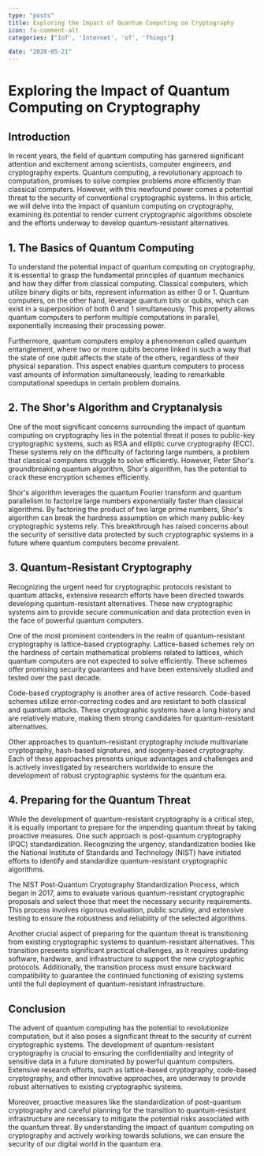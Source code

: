 ```yaml
---
type: "posts"
title: Exploring the Impact of Quantum Computing on Cryptography
icon: fa-comment-alt
categories: ["IoT', 'Internet', 'of', 'Things"]

date: "2020-05-21"
---
```




# Exploring the Impact of Quantum Computing on Cryptography

## Introduction

In recent years, the field of quantum computing has garnered significant attention and excitement among scientists, computer engineers, and cryptography experts. Quantum computing, a revolutionary approach to computation, promises to solve complex problems more efficiently than classical computers. However, with this newfound power comes a potential threat to the security of conventional cryptographic systems. In this article, we will delve into the impact of quantum computing on cryptography, examining its potential to render current cryptographic algorithms obsolete and the efforts underway to develop quantum-resistant alternatives.

## 1. The Basics of Quantum Computing

To understand the potential impact of quantum computing on cryptography, it is essential to grasp the fundamental principles of quantum mechanics and how they differ from classical computing. Classical computers, which utilize binary digits or bits, represent information as either 0 or 1. Quantum computers, on the other hand, leverage quantum bits or qubits, which can exist in a superposition of both 0 and 1 simultaneously. This property allows quantum computers to perform multiple computations in parallel, exponentially increasing their processing power.

Furthermore, quantum computers employ a phenomenon called quantum entanglement, where two or more qubits become linked in such a way that the state of one qubit affects the state of the others, regardless of their physical separation. This aspect enables quantum computers to process vast amounts of information simultaneously, leading to remarkable computational speedups in certain problem domains.

## 2. The Shor's Algorithm and Cryptanalysis

One of the most significant concerns surrounding the impact of quantum computing on cryptography lies in the potential threat it poses to public-key cryptographic systems, such as RSA and elliptic curve cryptography (ECC). These systems rely on the difficulty of factoring large numbers, a problem that classical computers struggle to solve efficiently. However, Peter Shor's groundbreaking quantum algorithm, Shor's algorithm, has the potential to crack these encryption schemes efficiently.

Shor's algorithm leverages the quantum Fourier transform and quantum parallelism to factorize large numbers exponentially faster than classical algorithms. By factoring the product of two large prime numbers, Shor's algorithm can break the hardness assumption on which many public-key cryptographic systems rely. This breakthrough has raised concerns about the security of sensitive data protected by such cryptographic systems in a future where quantum computers become prevalent.

## 3. Quantum-Resistant Cryptography

Recognizing the urgent need for cryptographic protocols resistant to quantum attacks, extensive research efforts have been directed towards developing quantum-resistant alternatives. These new cryptographic systems aim to provide secure communication and data protection even in the face of powerful quantum computers.

One of the most prominent contenders in the realm of quantum-resistant cryptography is lattice-based cryptography. Lattice-based schemes rely on the hardness of certain mathematical problems related to lattices, which quantum computers are not expected to solve efficiently. These schemes offer promising security guarantees and have been extensively studied and tested over the past decade.

Code-based cryptography is another area of active research. Code-based schemes utilize error-correcting codes and are resistant to both classical and quantum attacks. These cryptographic systems have a long history and are relatively mature, making them strong candidates for quantum-resistant alternatives.

Other approaches to quantum-resistant cryptography include multivariate cryptography, hash-based signatures, and isogeny-based cryptography. Each of these approaches presents unique advantages and challenges and is actively investigated by researchers worldwide to ensure the development of robust cryptographic systems for the quantum era.

## 4. Preparing for the Quantum Threat

While the development of quantum-resistant cryptography is a critical step, it is equally important to prepare for the impending quantum threat by taking proactive measures. One such approach is post-quantum cryptography (PQC) standardization. Recognizing the urgency, standardization bodies like the National Institute of Standards and Technology (NIST) have initiated efforts to identify and standardize quantum-resistant cryptographic algorithms.

The NIST Post-Quantum Cryptography Standardization Process, which began in 2017, aims to evaluate various quantum-resistant cryptographic proposals and select those that meet the necessary security requirements. This process involves rigorous evaluation, public scrutiny, and extensive testing to ensure the robustness and reliability of the selected algorithms.

Another crucial aspect of preparing for the quantum threat is transitioning from existing cryptographic systems to quantum-resistant alternatives. This transition presents significant practical challenges, as it requires updating software, hardware, and infrastructure to support the new cryptographic protocols. Additionally, the transition process must ensure backward compatibility to guarantee the continued functioning of existing systems until the full deployment of quantum-resistant infrastructure.

## Conclusion

The advent of quantum computing has the potential to revolutionize computation, but it also poses a significant threat to the security of current cryptographic systems. The development of quantum-resistant cryptography is crucial to ensuring the confidentiality and integrity of sensitive data in a future dominated by powerful quantum computers. Extensive research efforts, such as lattice-based cryptography, code-based cryptography, and other innovative approaches, are underway to provide robust alternatives to existing cryptographic systems.

Moreover, proactive measures like the standardization of post-quantum cryptography and careful planning for the transition to quantum-resistant infrastructure are necessary to mitigate the potential risks associated with the quantum threat. By understanding the impact of quantum computing on cryptography and actively working towards solutions, we can ensure the security of our digital world in the quantum era.